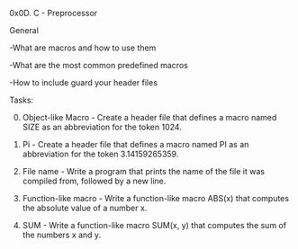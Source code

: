 0x0D. C - Preprocessor

General

-What are macros and how to use them

-What are the most common predefined macros

-How to include guard your header files

Tasks:

0. Object-like Macro - Create a header file that defines a macro named SIZE as an abbreviation for the token 1024.

1. Pi - Create a header file that defines a macro named PI as an abbreviation for the token 3.14159265359.

2. File name - Write a program that prints the name of the file it was compiled from, followed by a new line.

3. Function-like macro - Write a function-like macro ABS(x) that computes the absolute value of a number x.

4. SUM - Write a function-like macro SUM(x, y) that computes the sum of the numbers x and y.
